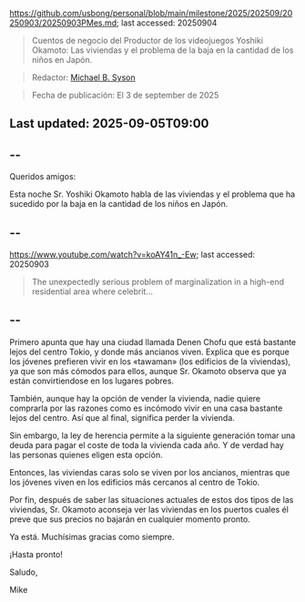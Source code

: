 https://github.com/usbong/personal/blob/main/milestone/2025/202509/20250903/20250903PMes.md; last accessed: 20250904

> Cuentos de negocio del Productor de los videojuegos Yoshiki Okamoto: Las viviendas y el problema de la baja en la cantidad de los niños en Japón.

> Redactor: [Michael B. Syson](https://www.linkedin.com/in/michaelsyson/)

> Fecha de publicación: El 3 de september de 2025

## Last updated: 2025-09-05T09:00

## --

Queridos amigos:

Esta noche Sr. Yoshiki Okamoto habla de las viviendas y el problema que ha sucedido por la baja en la cantidad de los niños en Japón.

## --

https://www.youtube.com/watch?v=koAY41n_-Ew; last accessed: 20250903

> The unexpectedly serious problem of marginalization in a high-end residential area where celebrit...

## --

Primero apunta que hay una ciudad llamada Denen Chofu que está bastante lejos del centro Tokio, y donde más ancianos viven. Explica que es porque los jóvenes prefieren vivir en los «tawaman» (los edificios de la viviendas), ya que son más cómodos para ellos, aunque Sr. Okamoto observa que ya están convirtiendose en los lugares pobres.

También, aunque hay la opción de vender la vivienda, nadie quiere comprarla por las razones como es incómodo vivir en una casa bastante lejos del centro. Así que al final, significa perder la vivienda.

Sin embargo, la ley de herencia permite a la siguiente generación tomar una deuda para pagar el coste de toda la vivienda cada año. Y de verdad hay las personas quienes eligen esta opción.

Entonces, las viviendas caras solo se viven por los ancianos, mientras que los jóvenes viven en los edificios más cercanos al centro de Tokio.

Por fin, después de saber las situaciones actuales de estos dos tipos de las viviendas, Sr. Okamoto aconseja ver las viviendas en los puertos cuales él preve que sus precios no bajarán en cualquier momento pronto.

Ya está. Muchísimas gracias como siempre.

¡Hasta pronto!

Saludo,

Mike
